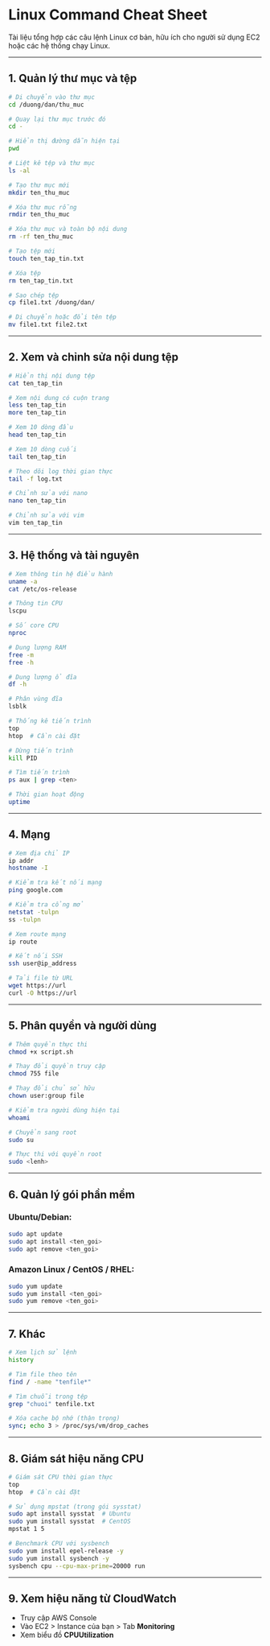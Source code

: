 
# Linux Command Cheat Sheet

Tài liệu tổng hợp các câu lệnh Linux cơ bản, hữu ích cho người sử dụng EC2 hoặc các hệ thống chạy Linux.

---

## 1. Quản lý thư mục và tệp

```bash
# Di chuyển vào thư mục
cd /duong/dan/thu_muc

# Quay lại thư mục trước đó
cd -

# Hiển thị đường dẫn hiện tại
pwd

# Liệt kê tệp và thư mục
ls -al

# Tạo thư mục mới
mkdir ten_thu_muc

# Xóa thư mục rỗng
rmdir ten_thu_muc

# Xóa thư mục và toàn bộ nội dung
rm -rf ten_thu_muc

# Tạo tệp mới
touch ten_tap_tin.txt

# Xóa tệp
rm ten_tap_tin.txt

# Sao chép tệp
cp file1.txt /duong/dan/

# Di chuyển hoặc đổi tên tệp
mv file1.txt file2.txt
```

---

## 2. Xem và chỉnh sửa nội dung tệp

```bash
# Hiển thị nội dung tệp
cat ten_tap_tin

# Xem nội dung có cuộn trang
less ten_tap_tin
more ten_tap_tin

# Xem 10 dòng đầu
head ten_tap_tin

# Xem 10 dòng cuối
tail ten_tap_tin

# Theo dõi log thời gian thực
tail -f log.txt

# Chỉnh sửa với nano
nano ten_tap_tin

# Chỉnh sửa với vim
vim ten_tap_tin
```

---

## 3. Hệ thống và tài nguyên

```bash
# Xem thông tin hệ điều hành
uname -a
cat /etc/os-release

# Thông tin CPU
lscpu

# Số core CPU
nproc

# Dung lượng RAM
free -m
free -h

# Dung lượng ổ đĩa
df -h

# Phân vùng đĩa
lsblk

# Thống kê tiến trình
top
htop  # Cần cài đặt

# Dừng tiến trình
kill PID

# Tìm tiến trình
ps aux | grep <ten>

# Thời gian hoạt động
uptime
```

---

## 4. Mạng

```bash
# Xem địa chỉ IP
ip addr
hostname -I

# Kiểm tra kết nối mạng
ping google.com

# Kiểm tra cổng mở
netstat -tulpn
ss -tulpn

# Xem route mạng
ip route

# Kết nối SSH
ssh user@ip_address

# Tải file từ URL
wget https://url
curl -O https://url
```

---

## 5. Phân quyền và người dùng

```bash
# Thêm quyền thực thi
chmod +x script.sh

# Thay đổi quyền truy cập
chmod 755 file

# Thay đổi chủ sở hữu
chown user:group file

# Kiểm tra người dùng hiện tại
whoami

# Chuyển sang root
sudo su

# Thực thi với quyền root
sudo <lenh>
```

---

## 6. Quản lý gói phần mềm

### Ubuntu/Debian:
```bash
sudo apt update
sudo apt install <ten_goi>
sudo apt remove <ten_goi>
```

### Amazon Linux / CentOS / RHEL:
```bash
sudo yum update
sudo yum install <ten_goi>
sudo yum remove <ten_goi>
```

---

## 7. Khác

```bash
# Xem lịch sử lệnh
history

# Tìm file theo tên
find / -name "tenfile*"

# Tìm chuỗi trong tệp
grep "chuoi" tenfile.txt

# Xóa cache bộ nhớ (thận trọng)
sync; echo 3 > /proc/sys/vm/drop_caches
```

---

## 8. Giám sát hiệu năng CPU

```bash
# Giám sát CPU thời gian thực
top
htop  # Cần cài đặt

# Sử dụng mpstat (trong gói sysstat)
sudo apt install sysstat  # Ubuntu
sudo yum install sysstat  # CentOS
mpstat 1 5

# Benchmark CPU với sysbench
sudo yum install epel-release -y
sudo yum install sysbench -y
sysbench cpu --cpu-max-prime=20000 run
```

---

## 9. Xem hiệu năng từ CloudWatch

- Truy cập AWS Console
- Vào EC2 > Instance của bạn > Tab **Monitoring**
- Xem biểu đồ **CPUUtilization**
